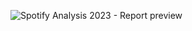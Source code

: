 ![Spotify Analysis 2023 - Report preview](https://github.com/SoumapriyoM/Spotify-Analysis/assets/103531896/c583ab69-3df2-4671-9836-03f4d7fb47f1)

